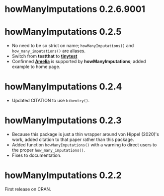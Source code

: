 # howManyImputations 0.2.6.9001

# howManyImputations 0.2.5

- No need to be so strict on name; `howManyImputations()` and
  `how_many_imputations()` are aliases.
- Switch from **testthat** to
  [**tinytest**](https://CRAN.R-project.org/package=tinytest)
- Confirmed [**Amelia**](https://CRAN.R-project.org/package=Amelia) is supported
  by **howManyImputations**; added example to home page.

# howManyImputations 0.2.4

- Updated CITATION to use `bibentry()`.

# howManyImputations 0.2.3

- Because this package is just a thin wrapper around von Hippel (2020)'s work,
  added citation to that paper rather than this package.
- Added function `howManyImputations()` with a warning to direct users to the
  proper `how_many_imputations()`.
- Fixes to documentation.

# howManyImputations 0.2.2

First release on CRAN.
